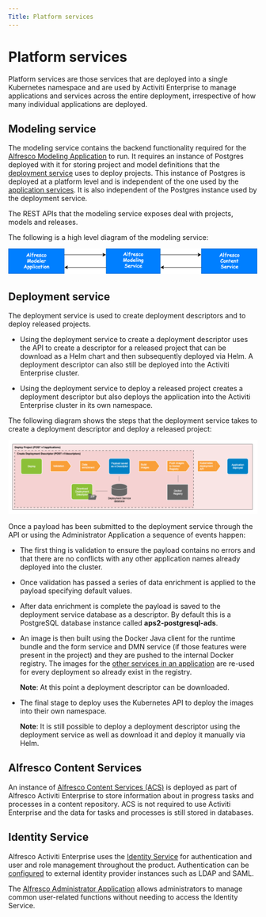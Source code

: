 ```yaml
---
Title: Platform services
---
```


# Platform services
Platform services are those services that are deployed into a single Kubernetes namespace and are used by Activiti Enterprise to manage applications and services across the entire deployment, irrespective of how many individual applications are deployed.

## Modeling service
The modeling service contains the backend functionality required for the [Alfresco Modeling Application](../modeling/README.md) to run. It requires an instance of Postgres deployed with it for storing project and model definitions that the [deployment service](#deployment-service) uses to deploy projects. This instance of Postgres is deployed at a platform level and is independent of the one used by the [application services](../architecture/arch-application.md). It is also independent of the Postgres instance used by the deployment service.

The REST APIs that the modeling service exposes deal with projects, models and releases. 

The following is a high level diagram of the modeling service:

![Modeling service diagram](../images/arch-modeling.png)

## Deployment service
The deployment service is used to create deployment descriptors and to deploy released projects. 

* Using the deployment service to create a deployment descriptor uses the API to create a descriptor for a released project that can be download as a Helm chart and then subsequently deployed via Helm. A deployment descriptor can also still be deployed into the Activiti Enterprise cluster. 

* Using the deployment service to deploy a released project creates a deployment descriptor but also deploys the application into the Activiti Enterprise cluster in its own namespace. 

The following diagram shows the steps that the deployment service takes to create a deployment descriptor and deploy a released project:

![Deployment service diagram](../images/arch-deployment-service.png)

Once a payload has been submitted to the deployment service through the API or using the Administrator Application a sequence of events happen:

* The first thing is validation to ensure the payload contains no errors and that there are no conflicts with any other application names already deployed into the cluster. 
* Once validation has passed a series of data enrichment is applied to the payload specifying default values. 
* After data enrichment is complete the payload is saved to the deployment service database as a descriptor. By default this is a PostgreSQL database instance called **aps2-postgresql-ads**.
* An image is then built using the Docker Java client for the runtime bundle and the form service and DMN service (if those features were present in the project) and they are pushed to the internal Docker registry. The images for the [other services in an application](../architecture/arch-application.md) are re-used for every deployment so already exist in the registry.

	**Note**: At this point a deployment descriptor can be downloaded.

* The final stage to deploy uses the Kubernetes API to deploy the images into their own namespace.

	**Note**: It is still possible to deploy a deployment descriptor using the deployment service as well as download it and deploy it manually via Helm. 

## Alfresco Content Services
An instance of [Alfresco Content Services (ACS)](https://docs.alfresco.com/6.1/references/whats-new.html) is deployed as part of Alfresco Activiti Enterprise to store information about in progress tasks and processes in a content repository. ACS is not required to use Activiti Enterprise and the data for tasks and processes is still stored in databases.

## Identity Service
Alfresco Activiti Enterprise uses the [Identity Service](https://docs.alfresco.com/identity/concepts/identity-overview.html) for authentication and user and role management throughout the product. Authentication can be [configured](http://docs.alfresco.com/identity/concepts/identity-configure.html) to external identity provider instances such as LDAP and SAML. 

The [Alfresco Administrator Application](../administrator/admin-identity/README.md) allows administrators to manage common user-related functions without needing to access the Identity Service. 

